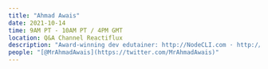 ```yaml
---
title: "Ahmad Awais"
date: 2021-10-14
time: 9AM PT - 10AM PT / 4PM GMT
location: Q&A Channel Reactiflux
description: "Award-winning dev edutainer: http://NodeCLI.com · http://VSCode.pro - Head  of DevRel [@Rapid_API](https://twitter.com/Rapid_API) - [@GoogleDevs](https://twitter.com/GoogleDevs) Expert - [@Nodejs](https://twitter.com/Nodejs) Outreach = [@WordPress](https://twitter.com/WordPress) Core"
people: "[@MrAhmadAwais](https://twitter.com/MrAhmadAwais)"
---
```


